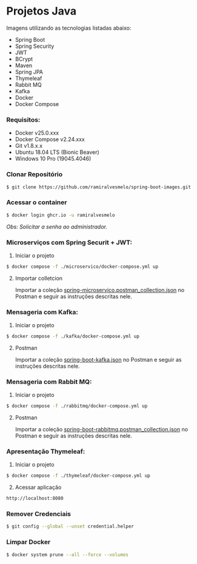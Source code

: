 # Projetos Java

Imagens utilizando as tecnologias listadas abaixo:

 - Spring Boot
 - Spring Security
 - JWT
 - BCrypt
 - Maven
 - Spring JPA
 - Thymeleaf
 - Rabbit MQ
 - Kafka 
 - Docker
 - Docker Compose

### Requisitos:

- Docker v25.0.xxx
- Docker Compose v2.24.xxx
- Git v1.8.x.x
- Ubuntu 18.04 LTS (Bionic Beaver)
- Windows 10 Pro (19045.4046)

### Clonar Repositório

```sh 
$ git clone https://github.com/ramiralvesmelo/spring-boot-images.git
```

### Acessar o container

```sh 
$ docker login ghcr.io -u ramiralvesmelo 
```
_Obs: Solicitar a senha ao administrador._


### Microserviços com Spring Securit + JWT: 

1. Iniciar o projeto

```sh
$ docker compose -f ./microservico/docker-compose.yml up
```

2. Importar colletcion

    Importar a coleção <a href="spring-microservico/spring-microservico.postman_collection.json">spring-microservico.postman_collection.json</a> no Postman e seguir as instruções descritas nele.


### Mensageria com Kafka: 

1. Iniciar o projeto

```sh
$ docker compose -f ./kafka/docker-compose.yml up
```

2. Postman

    Importar a coleção <a href="spring-boot-kafka/spring-boot-kafka.postman_collection.json">spring-boot-kafka.json</a> no Postman e seguir as instruções descritas nele.


### Mensageria com Rabbit MQ: 

1. Iniciar o projeto

```sh
$ docker compose -f ./rabbitmq/docker-compose.yml up
```

2. Postman

    Importar a coleção <a href="spring-boot-rabbitmq/spring-boot-rabbitmq.postman_collection.json">spring-boot-rabbitmq.postman_collection.json</a> no Postman e seguir as instruções descritas nele.

### Apresentação Thymeleaf: 

1. Iniciar o projeto

```sh
$ docker compose -f ./thymeleaf/docker-compose.yml up
```

2. Acessar aplicação

```sh
http://localhost:8080
```

### Remover Credenciais

```sh
$ git config --global --unset credential.helper
```

### Limpar Docker

```sh
$ docker system prune --all --force --volumes
```